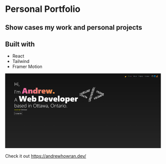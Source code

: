 # Personal Portfolio 

## Show cases my work and personal projects

## Built with

<ul>
  <li>React</li>
  <li>Tailwind</li>
  <li>Framer Motion</li>
</ul>

![alt](./src/components/Projects/SingleProject/images/Portfolio.png)

 Check it out https://andrewhowran.dev/